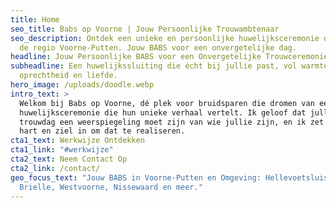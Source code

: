 ```yaml
---
title: Home
seo_title: Babs op Voorne | Jouw Persoonlijke Trouwambtenaar
seo_description: Ontdek een unieke en persoonlijke huwelijksceremonie op maat in
  de regio Voorne-Putten. Jouw BABS voor een onvergetelijke dag.
headline: Jouw Persoonlijke BABS voor een Onvergetelijke Trouwceremonie
subheadline: Een huwelijkssluiting die écht bij jullie past, vol warmte,
  oprechtheid en liefde.
hero_image: /uploads/doodle.webp
intro_text: >
  Welkom bij Babs op Voorne, dé plek voor bruidsparen die dromen van een
  huwelijksceremonie die hun unieke verhaal vertelt. Ik geloof dat jullie
  trouwdag een weerspiegeling moet zijn van wie jullie zijn, en ik zet me met
  hart en ziel in om dat te realiseren.
cta1_text: Werkwijze Ontdekken
cta1_link: "#werkwijze"
cta2_text: Neem Contact Op
cta2_link: /contact/
geo_focus_text: "Jouw BABS in Voorne-Putten en Omgeving: Hellevoetsluis,
  Brielle, Westvoorne, Nissewaard en meer."
---
```

